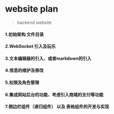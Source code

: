 # website plan

> backend website

#### 1.初始架构 文件目录

#### 2.WebSocket 引入及玩乐

#### 3.文本编辑器的引入、或者markdown的引入

#### 4.信息的维护及修改

#### 5.权限及角色管理

#### 6.集成网站后台的功能、考虑引入商城的支付等功能

#### 7.侧边栏组件（递归组件） 以及 表格组件的开发与实现
